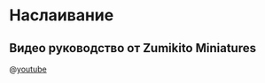 # Наслаивание

## Видео руководство от Zumikito Miniatures

@[youtube](https://youtu.be/y4PzUE1jU1Q?si=F4Ch9iOdjWLtchtA)
